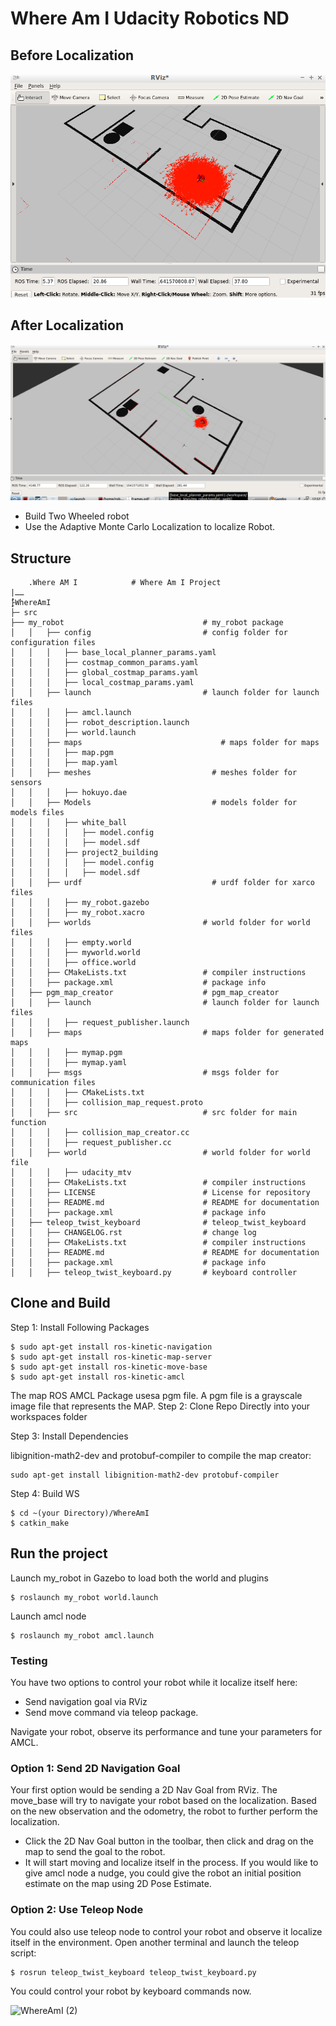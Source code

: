 # Where Am I Udacity Robotics ND

## Before Localization

![image](https://github.com/amrtariq/Project_3/blob/main/WhereAmI/src/my_robot/screenshots/1-%20init.png)

## After Localization

![image](https://github.com/amrtariq/Project_3/blob/main/WhereAmI/src/my_robot/screenshots/2-%20localized.png)


- Build Two Wheeled robot
- Use the Adaptive Monte Carlo Localization to localize Robot.

## Structure

```
    .Where AM I            # Where Am I Project
|ــ   
├ٌٍWhereAmI
├─ src
├── my_robot                               # my_robot package        
│   │   ├── config                         # config folder for configuration files   
│   │   │   ├── base_local_planner_params.yaml
│   │   │   ├── costmap_common_params.yaml
│   │   │   ├── global_costmap_params.yaml
│   │   │   ├── local_costmap_params.yaml
│   │   ├── launch                         # launch folder for launch files   
│   │   │   ├── amcl.launch
│   │   │   ├── robot_description.launch
│   │   │   ├── world.launch
│   │   ├── maps                           	   # maps folder for maps
│   │   │   ├── map.pgm
│   │   │   ├── map.yaml
│   │   ├── meshes                           # meshes folder for sensors
│   │   │   ├── hokuyo.dae
│   │   ├── Models                           # models folder for models files
│   │   │   ├── white_ball
│   │   │   │   ├── model.config
│   │   │   │   ├── model.sdf
│   │   │   ├── project2_building
│   │   │   │   ├── model.config
│   │   │   │   ├── model.sdf	              
│   │   ├── urdf                             # urdf folder for xarco files
│   │   │   ├── my_robot.gazebo
│   │   │   ├── my_robot.xacro
│   │   ├── worlds                         # world folder for world files
│   │   │   ├── empty.world
│   │   │   ├── myworld.world
│   │   │   ├── office.world	
│   │   ├── CMakeLists.txt                 # compiler instructions
│   │   ├── package.xml                    # package info
│   ├── pgm_map_creator                    # pgm_map_creator        
│   │   ├── launch                         # launch folder for launch files   
│   │   │   ├── request_publisher.launch
│   │   ├── maps                           # maps folder for generated maps
│   │   │   ├── mymap.pgm
│   │   │   ├── mymap.yaml
│   │   ├── msgs                           # msgs folder for communication files
│   │   │   ├── CMakeLists.txt
│   │   │   ├── collision_map_request.proto
│   │   ├── src                            # src folder for main function
│   │   │   ├── collision_map_creator.cc
│   │   │   ├── request_publisher.cc
│   │   ├── world                          # world folder for world file
│   │   │   ├── udacity_mtv
│   │   ├── CMakeLists.txt                 # compiler instructions
│   │   ├── LICENSE                        # License for repository
│   │   ├── README.md                      # README for documentation
│   │   ├── package.xml                    # package info
│   ├── teleop_twist_keyboard              # teleop_twist_keyboard
│   │   ├── CHANGELOG.rst                  # change log
│   │   ├── CMakeLists.txt                 # compiler instructions
│   │   ├── README.md                      # README for documentation
│   │   ├── package.xml                    # package info
│   │   ├── teleop_twist_keyboard.py       # keyboard controller
```
## Clone and Build

Step 1: Install Following Packages

```
$ sudo apt-get install ros-kinetic-navigation
$ sudo apt-get install ros-kinetic-map-server
$ sudo apt-get install ros-kinetic-move-base
$ sudo apt-get install ros-kinetic-amcl
```
The map ROS AMCL Package usesa pgm file. A pgm file is a grayscale image file that represents the MAP.
Step 2: Clone Repo Directly into your workspaces folder

Step 3: Install Dependencies

libignition-math2-dev and protobuf-compiler to compile the map creator:

```
sudo apt-get install libignition-math2-dev protobuf-compiler
```
Step 4: Build WS

```
$ cd ~(your Directory)/WhereAmI
$ catkin_make
```
## Run the project

Launch my_robot in Gazebo to load both the world and plugins

```
$ roslaunch my_robot world.launch
```
Launch amcl node
```
$ roslaunch my_robot amcl.launch
```

### Testing

You have two options to control your robot while it localize itself here:
- Send navigation goal via RViz
- Send move command via teleop package.


Navigate your robot, observe its performance and tune your parameters for AMCL.

### Option 1: Send 2D Navigation Goal

Your first option would be sending a 2D Nav Goal from RViz.
The move_base will try to navigate your robot based on the localization. Based on the new observation and the odometry, the robot to further perform the localization.
- Click the 2D Nav Goal button in the toolbar, then click and drag on the map to send the goal to the robot. 
- It will start moving and localize itself in the process. If you would like to give amcl node a nudge, you could give the robot an initial position estimate on the map using 2D Pose Estimate.

### Option 2: Use Teleop Node

You could also use teleop node to control your robot and observe it localize itself in the environment.
Open another terminal and launch the teleop script:
```
$ rosrun teleop_twist_keyboard teleop_twist_keyboard.py
```
You could control your robot by keyboard commands now.

![WhereAmI (2)](https://user-images.githubusercontent.com/18179768/156847907-927e40e9-b26c-4f88-a869-1e1a283132c2.gif)
